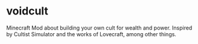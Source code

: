 # voidcult
Minecraft Mod about building your own cult for wealth and power. Inspired by Cultist Simulator and the works of Lovecraft, among other things.
